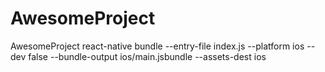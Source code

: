 # AwesomeProject
AwesomeProject
react-native bundle --entry-file index.js --platform ios --dev false --bundle-output ios/main.jsbundle --assets-dest ios
